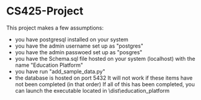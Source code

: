 # CS425-Project

This project makes a few assumptions:

- you have postgresql installed on your system
- you have the admin username set up as "postgres"
- you have the admin passwoed set up as "posgres"
- you have the Schema.sql file hosted on your system (localhost) with the name "Education Platform"
- you have run "add_sample_data.py"
- the database is hosted on port 5432
It will not work if these items have not been completed (in that order)
If all of this has been completed, you can launch the executable located in \dist\education_platform
